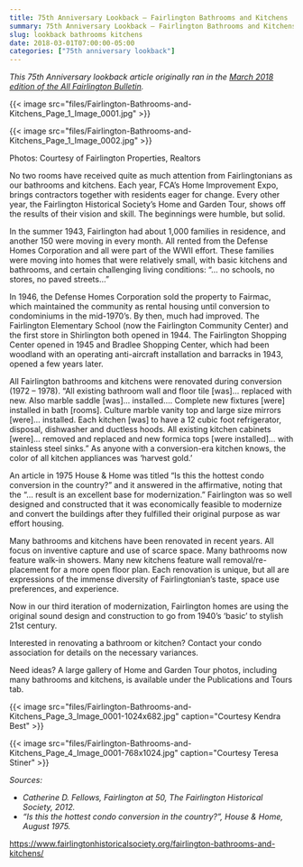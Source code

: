 ```yaml
---
title: 75th Anniversary Lookback — Fairlington Bathrooms and Kitchens
summary: 75th Anniversary Lookback — Fairlington Bathrooms and Kitchens
slug: lookback bathrooms kitchens
date: 2018-03-01T07:00:00-05:00
categories: ["75th anniversary lookback"]
---
```


*This 75th Anniversary lookback article originally ran in the [March 2018 edition of the All Fairlington Bulletin](http://www.fca-fairlington.org/wp-content/uploads/march_2018_afb.pdf#page=11).*

{{< image src="files/Fairlington-Bathrooms-and-Kitchens_Page_1_Image_0001.jpg" >}}

{{< image src="files/Fairlington-Bathrooms-and-Kitchens_Page_1_Image_0002.jpg" >}}

Photos: Courtesy of Fairlington Properties, Realtors

No two rooms have received quite as much attention from Fairlingtonians as our bathrooms and kitchens. Each year, FCA’s Home Improvement Expo, brings contractors together with residents eager for change. Every other year, the Fairlington Historical Society’s Home and Garden Tour, shows off the results of their vision and skill. The beginnings were humble, but solid.

In the summer 1943, Fairlington had about 1,000 families in residence, and another 150 were moving in every month. All rented from the Defense Homes Corporation and all were part of the WWII effort. These families were moving into homes that were relatively small, with basic kitchens and bathrooms, and certain challenging living conditions: “… no schools, no stores, no paved streets…”

In 1946, the Defense Homes Corporation sold the property to Fairmac, which maintained the community as rental housing until conversion to condominiums in the mid-1970’s. By then, much had improved. The Fairlington Elementary School (now the Fairlington Community Center) and the first store in Shirlington both opened in 1944. The Fairlington Shopping Center opened in 1945 and Bradlee Shopping Center, which had been woodland with an operating anti-aircraft installation and barracks in 1943, opened a few years later.

All Fairlington bathrooms and kitchens were renovated during conversion (1972 – 1978). “All existing bathroom wall and floor tile [was]… replaced with new. Also marble saddle [was]… installed…. Complete new fixtures [were] installed in bath [rooms]. Culture marble vanity top and large size mirrors [were]… installed. Each kitchen [was] to have a 12 cubic foot refrigerator, disposal, dishwasher and ductless hoods. All existing kitchen cabinets [were]… removed and replaced and new formica tops [were installed]… with stainless steel sinks.” As anyone with a conversion-era kitchen knows, the color of all kitchen appliances was ‘harvest gold.’

An article in 1975 House & Home was titled “Is this the hottest condo conversion in the country?” and it answered in the affirmative, noting that the “… result is an excellent base for modernization.” Fairlington was so well designed and constructed that it was economically feasible to modernize and convert the buildings after they fulfilled their original purpose as war effort housing.

Many bathrooms and kitchens have been renovated in recent years. All focus on inventive capture and use of scarce space. Many bathrooms now feature walk-in showers. Many new kitchens feature wall removal/re-placement for a more open floor plan. Each renovation is unique, but all are expressions of the immense diversity of Fairlingtonian’s taste, space use preferences, and experience.

Now in our third iteration of modernization, Fairlington homes are using the original sound design and construction to go from 1940’s ‘basic’ to stylish 21st century.

Interested in renovating a bathroom or kitchen? Contact your condo association for details on the necessary variances.

Need ideas? A large gallery of Home and Garden Tour photos, including many bathrooms and kitchens, is available under the Publications and Tours tab.

{{< image src="files/Fairlington-Bathrooms-and-Kitchens_Page_3_Image_0001-1024x682.jpg" caption="Courtesy Kendra Best" >}}

{{< image src="files/Fairlington-Bathrooms-and-Kitchens_Page_4_Image_0001-768x1024.jpg" caption="Courtesy Teresa Stiner" >}}

*Sources:*
- *Catherine D. Fellows, Fairlington at 50, The Fairlington Historical Society, 2012.*
- *“Is this the hottest condo conversion in the country?”, House & Home, August 1975.*

https://www.fairlingtonhistoricalsociety.org/fairlington-bathrooms-and-kitchens/